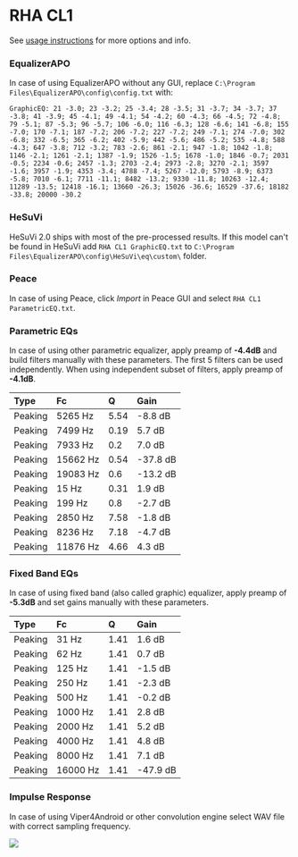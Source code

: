 # RHA CL1
See [usage instructions](https://github.com/jaakkopasanen/AutoEq#usage) for more options and info.

### EqualizerAPO
In case of using EqualizerAPO without any GUI, replace `C:\Program Files\EqualizerAPO\config\config.txt`
with:
```
GraphicEQ: 21 -3.0; 23 -3.2; 25 -3.4; 28 -3.5; 31 -3.7; 34 -3.7; 37 -3.8; 41 -3.9; 45 -4.1; 49 -4.1; 54 -4.2; 60 -4.3; 66 -4.5; 72 -4.8; 79 -5.1; 87 -5.3; 96 -5.7; 106 -6.0; 116 -6.3; 128 -6.6; 141 -6.8; 155 -7.0; 170 -7.1; 187 -7.2; 206 -7.2; 227 -7.2; 249 -7.1; 274 -7.0; 302 -6.8; 332 -6.5; 365 -6.2; 402 -5.9; 442 -5.6; 486 -5.2; 535 -4.8; 588 -4.3; 647 -3.8; 712 -3.2; 783 -2.6; 861 -2.1; 947 -1.8; 1042 -1.8; 1146 -2.1; 1261 -2.1; 1387 -1.9; 1526 -1.5; 1678 -1.0; 1846 -0.7; 2031 -0.5; 2234 -0.6; 2457 -1.3; 2703 -2.4; 2973 -2.8; 3270 -2.1; 3597 -1.6; 3957 -1.9; 4353 -3.4; 4788 -7.4; 5267 -12.0; 5793 -8.9; 6373 -5.8; 7010 -6.1; 7711 -11.1; 8482 -13.2; 9330 -11.8; 10263 -12.4; 11289 -13.5; 12418 -16.1; 13660 -26.3; 15026 -36.6; 16529 -37.6; 18182 -33.8; 20000 -30.2
```

### HeSuVi
HeSuVi 2.0 ships with most of the pre-processed results. If this model can't be found in HeSuVi add
`RHA CL1 GraphicEQ.txt` to `C:\Program Files\EqualizerAPO\config\HeSuVi\eq\custom\` folder.

### Peace
In case of using Peace, click *Import* in Peace GUI and select `RHA CL1 ParametricEQ.txt`.

### Parametric EQs
In case of using other parametric equalizer, apply preamp of **-4.4dB** and build filters manually
with these parameters. The first 5 filters can be used independently.
When using independent subset of filters, apply preamp of **-4.1dB**.

| Type    | Fc       |    Q | Gain     |
|:--------|:---------|:-----|:---------|
| Peaking | 5265 Hz  | 5.54 | -8.8 dB  |
| Peaking | 7499 Hz  | 0.19 | 5.7 dB   |
| Peaking | 7933 Hz  | 0.2  | 7.0 dB   |
| Peaking | 15662 Hz | 0.54 | -37.8 dB |
| Peaking | 19083 Hz | 0.6  | -13.2 dB |
| Peaking | 15 Hz    | 0.31 | 1.9 dB   |
| Peaking | 199 Hz   | 0.8  | -2.7 dB  |
| Peaking | 2850 Hz  | 7.58 | -1.8 dB  |
| Peaking | 8236 Hz  | 7.18 | -4.7 dB  |
| Peaking | 11876 Hz | 4.66 | 4.3 dB   |

### Fixed Band EQs
In case of using fixed band (also called graphic) equalizer, apply preamp of **-5.3dB** and set
gains manually with these parameters.

| Type    | Fc       |    Q | Gain     |
|:--------|:---------|:-----|:---------|
| Peaking | 31 Hz    | 1.41 | 1.6 dB   |
| Peaking | 62 Hz    | 1.41 | 0.7 dB   |
| Peaking | 125 Hz   | 1.41 | -1.5 dB  |
| Peaking | 250 Hz   | 1.41 | -2.3 dB  |
| Peaking | 500 Hz   | 1.41 | -0.2 dB  |
| Peaking | 1000 Hz  | 1.41 | 2.8 dB   |
| Peaking | 2000 Hz  | 1.41 | 5.2 dB   |
| Peaking | 4000 Hz  | 1.41 | 4.8 dB   |
| Peaking | 8000 Hz  | 1.41 | 7.1 dB   |
| Peaking | 16000 Hz | 1.41 | -47.9 dB |

### Impulse Response
In case of using Viper4Android or other convolution engine select WAV file with correct sampling frequency.

![](https://raw.githubusercontent.com/jaakkopasanen/AutoEq/master/results/crinacle/harman_in-ear_2017-1/RHA%20CL1/RHA%20CL1.png)